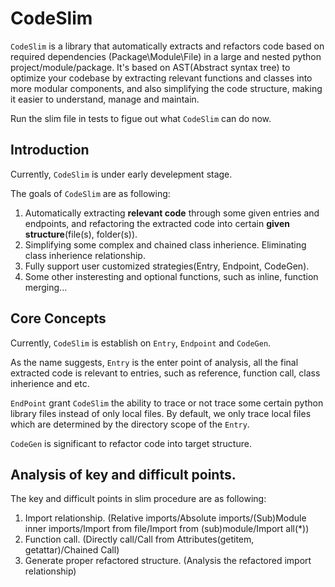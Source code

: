 # CodeSlim

`CodeSlim` is a library that automatically extracts and refactors code based on required dependencies (Package\Module\File) in a large and nested python project/module/package. 
It's based on AST(Abstract syntax tree) to optimize your codebase by extracting relevant functions and classes into more modular components, and also simplifying the code structure, making it easier to understand, manage and maintain.

Run the slim file in tests to figue out what `CodeSlim` can do now.

## Introduction

Currently, `CodeSlim` is under early develepment stage.

The goals of `CodeSlim` are as following:

1. Automatically extracting **relevant code** through some given entries and endpoints, and refactoring the extracted code into certain **given structure**(file(s), folder(s)).
2. Simplifying some complex and chained class inherience. Eliminating class inherience relationship.
3. Fully support user customized strategies(Entry, Endpoint, CodeGen).
4. Some other insteresting and optional functions, such as inline, function merging...

## Core Concepts

Currently, `CodeSlim` is establish on `Entry`, `Endpoint` and `CodeGen`.

As the name suggests, `Entry` is the enter point of analysis, all the final extracted code is relevant to entries, such as reference, function call, class inherience and etc.

`EndPoint` grant `CodeSlim` the ability to trace or not trace some certain python library files instead of only local files. By default, we only trace local files which are determined by the directory scope of the `Entry`.

`CodeGen` is significant to refactor code into target structure.


## Analysis of key and difficult points.

The key and difficult points in slim procedure are as following:

1. Import relationship. (Relative imports/Absolute imports/(Sub)Module inner imports/Import from file/Import from (sub)module/Import all(*))
2. Function call. (Directly call/Call from Attributes(getitem, getattar)/Chained Call)
3. Generate proper refactored structure. (Analysis the refactored import relationship)
